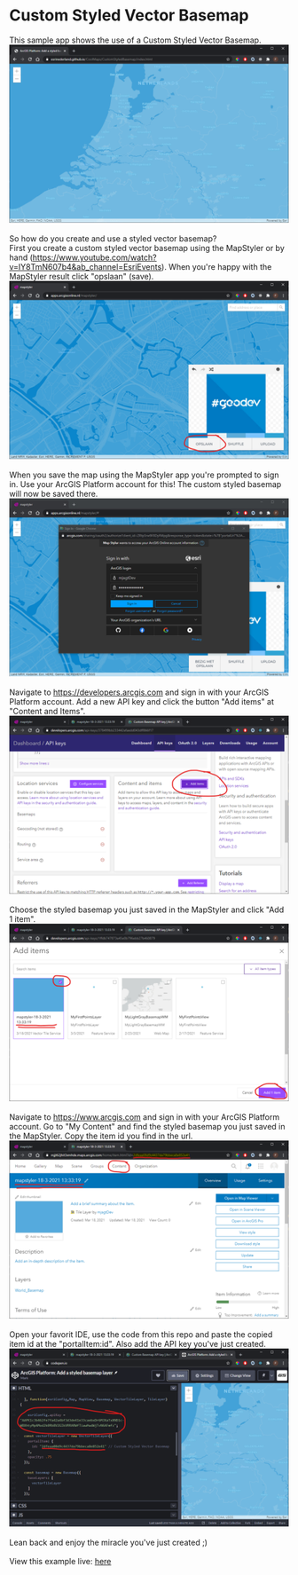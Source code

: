 # Custom Styled Vector Basemap

This sample app shows the use of a Custom Styled Vector Basemap.
![Custom Styled Vector Basemap app](../images/customstyledbasemap.png)
<br>
<br>
So how do you create and use a styled vector basemap?
<br>
First you create a custom styled vector basemap using the MapStyler or by hand (https://www.youtube.com/watch?v=IY8TmN607b4&ab_channel=EsriEvents). When you're happy with the MapStyler result click "opslaan" (save).
![Create a styled vector basemap using the MapStyler](images/save_map.png)
<br>
<br>
When you save the map using the MapStyler app you're prompted to sign in. Use your ArcGIS Platform account for this! The custom styled basemap will now be saved there.
![Sign in to save your styled basemap](images/signin_mapstyler.png)
<br>
<br>
Navigate to https://developers.arcgis.com and sign in with your ArcGIS Platform account. Add a new API key and click the button "Add items" at "Content and Items".
![Add the styled map to an API key](images/add_to_api_key.png)
<br>
<br>
Choose the styled basemap you just saved in the MapStyler and click "Add 1 item".
![Choose the styled vector basemap created using the MapStyler](images/add_to_api_key_detail.png)
<br>
<br>
Navigate to https://www.arcgis.com and sign in with your ArcGIS Platform account. Go to "My Content" and find the styled basemap you just saved in the MapStyler. Copy the item id you find in the url.
![Copy item id](images/item_in_organisation.png)
<br>
<br>
Open your favorit IDE, use the code from this repo and paste the copied item id at the "portalItem:id". Also add the API key you've just created.
![Copy item id](images/add_to_code.png)
<br>
<br>
Lean back and enjoy the miracle you've just created ;)
<br>
<br>
View this example live:
[here](https://esrinederland.github.io/CoolMaps/CustomStyledBasemap/index.html)
